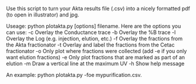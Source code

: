 Use this script to turn your Akta results file (.csv) into a nicely formatted pdf (to open in illustrator) and jpg.

Useage: python plotakta.py [options] filename. Here are the options you can use:
-c Overlay the Conductance trace
-b Overlay the %B trace
-l Overlay the Log (e.g. injection, elution, etc.)
-f Overlay the fractions from the Akta fractionator
-t Overlay and label the fractions from the Cetac fractionator
-o Only plot where fractions were collected (add -e if you only want elution fractions)
-e Only plot fractions that are marked as part of an elution
-m Draw a vertical line at the maximum UV
-h Show help message

An example: python plotakta.py -foe mypurification.csv. 
